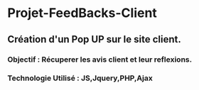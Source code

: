 # Projet-FeedBacks-Client
## Création d'un Pop UP sur le site client.
### Objectif : Récuperer les avis client et leur reflexions.
### Technologie Utilisé : JS,Jquery,PHP,Ajax
